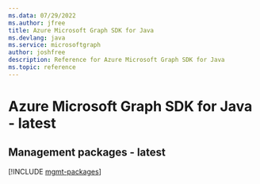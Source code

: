 ```yaml
---
ms.data: 07/29/2022
ms.author: jfree
title: Azure Microsoft Graph SDK for Java
ms.devlang: java
ms.service: microsoftgraph
author: joshfree
description: Reference for Azure Microsoft Graph SDK for Java
ms.topic: reference
---
```

# Azure Microsoft Graph SDK for Java - latest

## Management packages - latest
[!INCLUDE [mgmt-packages](microsoft-graph-mgmt-index.md)]